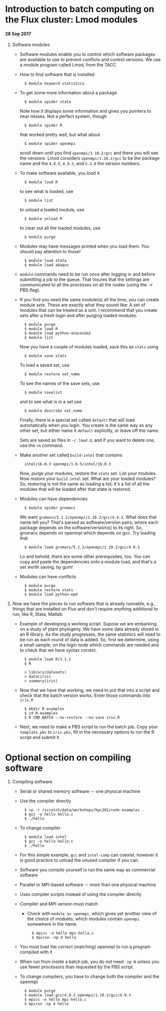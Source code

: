 # Introduction to batch computing on the Flux cluster:  Lmod modules

#### 28 Sep 2017

1. Software modules

    + Software modules enable you to control which software packages are
      available to use to prevent conflicts and control versions.  We use a
      module program called Lmod, from the TACC

    + How to find software that is installed

            $ module keyword statistics

    + To get some more information about a package

            $ module spider stata

      Note how it displays some information and gives you pointers to near
      misses.  Not a perfect system, though

            $ module spider R

      that worked pretty well, but what about

            $ module spider openmpi

      scroll down until you find `openmpi/1.10.2/gcc` and there you will see
      the  versions.  Lmod considers `openmpi/1.10.2/gcc` to be the package
      name and the `4.8.5`, `4.9.3`, and `5.3.0` the version numbers.

    + To make software available, you _load_ it.

            $ module load R

      to see what is loaded, use

            $ module list

      to unload a loaded module, use

            $ module unload R

      to clear out all the loaded modules, use

            $ module purge

    + Modules may have messages printed when you load them.  You should pay
      attention to those!

            $ module load stata
            $ module load abaqus

    + `module` commands need to be run once after logging in and before
      submitting a job to the queue.  That insures that the settings are
      communicated to all the processes on all the nodes (using the `-V` PBS
      flag).

    + If you find you need the same module(s) all the time, you can create
      module _sets_.  These are exactly what they sound like:  A set of
      modules that can be treated as a unit.  I recommend that you create sets
      after a fresh login and after purging loaded modules.

            $ module purge
            $ module load R
            $ module load python-anaconda2
            $ module list

      Now you have a couple of modules loaded, save this as `stats` using

            $ module save stats

      To load a saved set, use

            $ module restore set_name

      To see the names of the save sets, use

            $ module savelist

      and to see what is in a set use

            $ module describe set_name

      Finally, there is a special set called `default` that will load
      automatically when you login.  You create is the same way as any other
      set, but either name it `default` explicitly, or leave off the name.

      Sets are saved as files in `~/.lmod.d`, and if you want to delete one,
      use the `rm` command.

    + Make another set called `build-intel` that contains

            intel/16.0.3 openmpi/1.6.5/intel/16.0.3

      Now, purge your modules, restore the `stats` set.  List your modules.
      Now restore your `build-intel` set.  What are your loaded modules? 
      So, restoring is not the same as loading a list; it's a list of all
      the modules that will be loaded after that state is restored.

    + Modules can have dependencies
    
            $ module spider gromacs

      We want `gromacs/5.1.2/openmpi/1.10.2/gcc/4.9.3`.  What does that name
      tell you?  That's parsed as software/version pairs, where each package
      depends on the software/version(s) to its right.  So, gromacs depends
      on openmpi which depends on gcc.  Try loading that

            $ module load gromacs/5.1.2/openmpi/1.10.2/gcc/4.9.3

      Lo and behold, there are some other prerequisites, too.  You can copy
      and paste the dependencies onto a module load, and that's a set worth
      saving, by gum!

    + Modules can have conflicts
    
            $ module purge
            $ module restore stats
            $ module load python-epd

1. Now we have the pieces to run software that is already runnable, e.g.,
   things that are installed on Flux and don't require anything additional to
   run, like R, Stata, Matlab.

    + Example of developing a working script.  Supose we are embarking on a
      study of plant phylogeny.  We have some data already stored in an R
      library. As the study progresses, the same statistics will need to be
      run as each round of data is added. So, first we determine, using a
      small sample, on the login node which commands are needed and to check
      that we have syntax correct.

            $ module load R/3.1.1
            $ R

            > library(datasets)
            > data(iris)
            > summary(iris)

    + Now that we have that working, we need to put that into a script and
      check that the batch version works.  Enter those commands into `iris.R`

            $ mkdir R-examples
            $ cd R-examples
            $ R CMD BATCH --no-restore --no-save iris.R

    + Next, we need to make a PBS script to run the batch job.  Copy your
      `template.pbs` to `iris.pbs`, fill in the necessary options to run the R
      script and submit it.



# Optional section on compiling software

1. Compiling software
    + Serial or shared memory software -- one physical machine
    + Use the compiler directly

            $ cp -r /scratch/data/workshops/hpc101/code-examples .
            $ gcc -o hello hello.c
            $ ./hello

    + To change compiler

            $ module load intel
            $ gcc -o hello hello.c
            $ ./hello

    + For this simple example, `gcc` and `intel-comp` can coexist, however it
      is good practice to unload the unused compiler if you can.

    + Software you compile yourself is run the same way as commercial software
    
    + Parallel or MPI-based software -- more than one physical machine
    + Uses compiler scripts instead of using the compiler directly
    + Compiler and MPI version must match
        + Check with `module av openmpi`, which gives yet another view of the
          choice of modules; which modules contain `openmpi` somewhere in the
          name.

                $ mpicc -o hello mpi-hello.c
                $ mpirun -np 4 hello

    + You must load the correct (matching) openmpi to run a program compiled
      with it
    + When run from inside a batch job, you do not need `-np N` unless you use
      fewer processors than requested by the PBS script.
    + To change compilers, you have to change both the compiler and the
      openmpi

            $ module purge
            $ module load gcc/4.9.3 openmpi/1.10.2/gcc/4.9.3
            $ mpicc -o hello mpi-hello.c
            $ mpirun -np 4 hello
